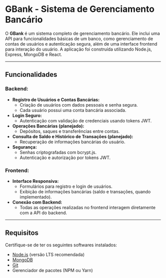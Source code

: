 # GBank - Sistema de Gerenciamento Bancário

O **GBank** é um sistema completo de gerenciamento bancário. Ele inclui uma API para funcionalidades básicas de um banco, como gerenciamento de contas de usuários e autenticação segura, além de uma interface frontend para interação do usuário. A aplicação foi construída utilizando Node.js, Express, MongoDB e React.

---

## Funcionalidades

### Backend:
- **Registro de Usuários e Contas Bancárias:**
  - Criação de usuários com dados pessoais e senha segura.
  - Cada usuário possui uma conta bancária associada.
- **Login Seguro:**
  - Autenticação com validação de credenciais usando tokens JWT.
- **Operações Bancárias (planejado):**
  - Depósitos, saques e transferências entre contas.
- **Consulta de Saldo e Histórico de Transações (planejado):**
  - Recuperação de informações bancárias do usuário.
- **Segurança:**
  - Senhas criptografadas com bcrypt.js.
  - Autenticação e autorização por tokens JWT.

### Frontend:
- **Interface Responsiva:**
  - Formulários para registro e login de usuários.
  - Exibição de informações bancárias (saldo e transações, quando implementado).
- **Conexão com Backend:**
  - Todas as operações realizadas no frontend interagem diretamente com a API do backend.


---

## Requisitos

Certifique-se de ter os seguintes softwares instalados:
- [Node.js](https://nodejs.org/) (versão LTS recomendada)
- [MongoDB](https://www.mongodb.com/try/download/community)
- [Git](https://git-scm.com/)
- Gerenciador de pacotes (NPM ou Yarn)


